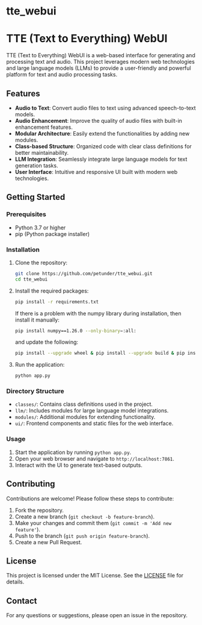 # tte_webui
# TTE (Text to Everything) WebUI

TTE (Text to Everything) WebUI is a web-based interface for generating and processing text and audio. This project leverages modern web technologies and large language models (LLMs) to provide a user-friendly and powerful platform for text and audio processing tasks.

## Features

- **Audio to Text**: Convert audio files to text using advanced speech-to-text models.
- **Audio Enhancement**: Improve the quality of audio files with built-in enhancement features.
- **Modular Architecture**: Easily extend the functionalities by adding new modules.
- **Class-based Structure**: Organized code with clear class definitions for better maintainability.
- **LLM Integration**: Seamlessly integrate large language models for text generation tasks.
- **User Interface**: Intuitive and responsive UI built with modern web technologies.

## Getting Started

### Prerequisites

- Python 3.7 or higher
- pip (Python package installer)

### Installation

1. Clone the repository:
    ```sh
    git clone https://github.com/petunder/tte_webui.git
    cd tte_webui
    ```

2. Install the required packages:
    ```sh
    pip install -r requirements.txt
    ```
   If there is a problem with the numpy library during installation, then install it manually:
   ```sh
   pip install numpy==1.26.0 --only-binary=:all:
   ```
   and update the following:
   ```sh
   pip install --upgrade wheel & pip install --upgrade build & pip install --upgrade cython
   ```   

4. Run the application:
    ```sh
    python app.py
    ```

### Directory Structure

- `classes/`: Contains class definitions used in the project.
- `llm/`: Includes modules for large language model integrations.
- `modules/`: Additional modules for extending functionality.
- `ui/`: Frontend components and static files for the web interface.

### Usage

1. Start the application by running `python app.py`.
2. Open your web browser and navigate to `http://localhost:7861`.
3. Interact with the UI to generate text-based outputs.

## Contributing

Contributions are welcome! Please follow these steps to contribute:

1. Fork the repository.
2. Create a new branch (`git checkout -b feature-branch`).
3. Make your changes and commit them (`git commit -m 'Add new feature'`).
4. Push to the branch (`git push origin feature-branch`).
5. Create a new Pull Request.

## License

This project is licensed under the MIT License. See the [LICENSE](LICENSE) file for details.

## Contact

For any questions or suggestions, please open an issue in the repository.

